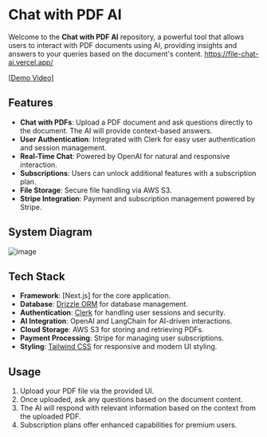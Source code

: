 # Chat with PDF AI

Welcome to the **Chat with PDF AI** repository, a powerful tool that allows users to interact with PDF documents using AI, providing insights and answers to your queries based on the document's content.
https://file-chat-ai.vercel.app/

[[Demo Video](https://www.loom.com/share/3564a3eb97fd403baf1e3ae76f544893?sid=8f30dc17-a154-46fd-8991-66bde1cab7fe)]

## Features

- **Chat with PDFs**: Upload a PDF document and ask questions directly to the document. The AI will provide context-based answers.
- **User Authentication**: Integrated with Clerk for easy user authentication and session management.
- **Real-Time Chat**: Powered by OpenAI for natural and responsive interaction.
- **Subscriptions**: Users can unlock additional features with a subscription plan.
- **File Storage**: Secure file handling via AWS S3.
- **Stripe Integration**: Payment and subscription management powered by Stripe.

## System Diagram
![image](https://github.com/user-attachments/assets/f17112f3-e5fe-441b-9b6b-6a616bdae98c)

  
## Tech Stack

- **Framework**: [Next.js] for the core application.
- **Database**: [Drizzle ORM](https://github.com/drizzle-team/drizzle-orm) for database management.
- **Authentication**: [Clerk](https://clerk.dev/) for handling user sessions and security.
- **AI Integration**: OpenAI and LangChain for AI-driven interactions.
- **Cloud Storage**: AWS S3 for storing and retrieving PDFs.
- **Payment Processing**: Stripe for managing user subscriptions.
- **Styling**: [Tailwind CSS](https://tailwindcss.com/) for responsive and modern UI styling.

## Usage

1. Upload your PDF file via the provided UI.
2. Once uploaded, ask any questions based on the document content.
3. The AI will respond with relevant information based on the context from the uploaded PDF.
4. Subscription plans offer enhanced capabilities for premium users.

